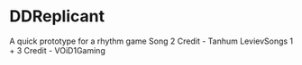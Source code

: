 # DDReplicant

A quick prototype for a rhythm game 
Song 2 Credit - Tanhum Leviev​ Songs 1 + 3 Credit -  VOiD1Gaming​​ 
